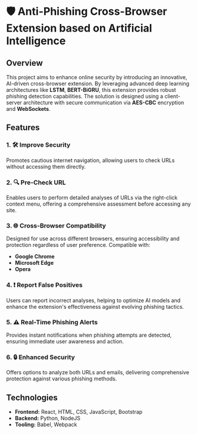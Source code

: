 # 🛡️ Anti-Phishing Cross-Browser Extension based on Artificial Intelligence

## Overview
This project aims to enhance online security by introducing an innovative, AI-driven cross-browser extension. By leveraging advanced deep learning architectures like **LSTM**, **BERT-BiGRU**, this extension provides robust phishing detection capabilities. The solution is designed using a client-server architecture with secure communication via **AES-CBC** encryption and **WebSockets**.

## Features
### 1. **🛠️ Improve Security**
Promotes cautious internet navigation, allowing users to check URLs without accessing them directly.

### 2. **🔍 Pre-Check URL**
Enables users to perform detailed analyses of URLs via the right-click context menu, offering a comprehensive assessment before accessing any site.

### 3. **🌐 Cross-Browser Compatibility**
Designed for use across different browsers, ensuring accessibility and protection regardless of user preference. Compatible with:
   - **Google Chrome** 
   - **Microsoft Edge** 
   - **Opera** 

### 4. **❗ Report False Positives**
Users can report incorrect analyses, helping to optimize AI models and enhance the extension's effectiveness against evolving phishing tactics.

### 5. **⚠️ Real-Time Phishing Alerts**
Provides instant notifications when phishing attempts are detected, ensuring immediate user awareness and action.

### 6. **🔒 Enhanced Security**
Offers options to analyze both URLs and emails, delivering comprehensive protection against various phishing methods.

## Technologies
- **Frontend:** React, HTML, CSS, JavaScript, Bootstrap
- **Backend:** Python, NodeJS
- **Tooling:** Babel, Webpack
